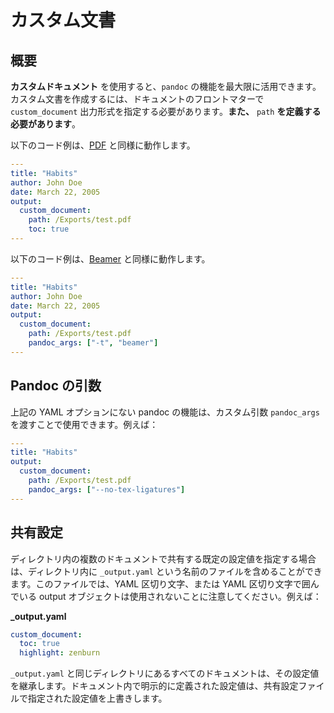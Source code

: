 # カスタム文書

## 概要

**カスタムドキュメント** を使用すると、`pandoc` の機能を最大限に活用できます。
カスタム文書を作成するには、ドキュメントのフロントマターで `custom_document` 出力形式を指定する必要があります。**また、** `path` **を定義する必要があります**。

以下のコード例は、[PDF](ja-jp/pandoc-pdf.md) と同様に動作します。

```yaml
---
title: "Habits"
author: John Doe
date: March 22, 2005
output:
  custom_document:
    path: /Exports/test.pdf
    toc: true
---

```

以下のコード例は、[Beamer](ja-jp/pandoc-beamer.md) と同様に動作します。

```yaml
---
title: "Habits"
author: John Doe
date: March 22, 2005
output:
  custom_document:
    path: /Exports/test.pdf
    pandoc_args: ["-t", "beamer"]
---

```

## Pandoc の引数

上記の YAML オプションにない pandoc の機能は、カスタム引数 `pandoc_args` を渡すことで使用できます。例えば：

```yaml
---
title: "Habits"
output:
  custom_document:
    path: /Exports/test.pdf
    pandoc_args: ["--no-tex-ligatures"]
---

```

## 共有設定

ディレクトリ内の複数のドキュメントで共有する既定の設定値を指定する場合は、ディレクトリ内に `_output.yaml` という名前のファイルを含めることができます。このファイルでは、YAML 区切り文字、または YAML 区切り文字で囲んでいる output オブジェクトは使用されないことに注意してください。例えば：

**\_output.yaml**

```yaml
custom_document:
  toc: true
  highlight: zenburn
```

`_output.yaml` と同じディレクトリにあるすべてのドキュメントは、その設定値を継承します。ドキュメント内で明示的に定義された設定値は、共有設定ファイルで指定された設定値を上書きします。
